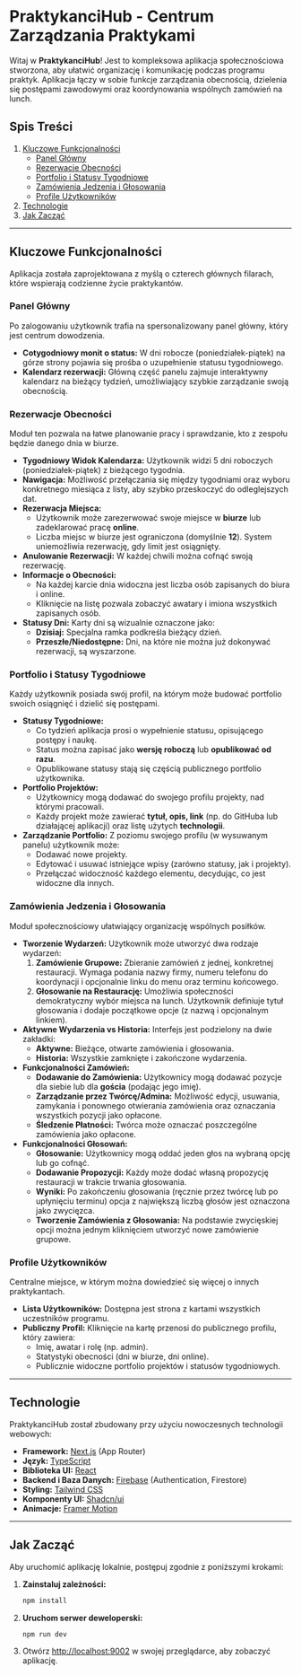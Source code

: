 
# PraktykanciHub - Centrum Zarządzania Praktykami

Witaj w **PraktykanciHub**! Jest to kompleksowa aplikacja społecznościowa stworzona, aby ułatwić organizację i komunikację podczas programu praktyk. Aplikacja łączy w sobie funkcje zarządzania obecnością, dzielenia się postępami zawodowymi oraz koordynowania wspólnych zamówień na lunch.

## Spis Treści

1.  [Kluczowe Funkcjonalności](#kluczowe-funkcjonalności)
    -   [Panel Główny](#panel-główny)
    -   [Rezerwacje Obecności](#rezerwacje-obecności)
    -   [Portfolio i Statusy Tygodniowe](#portfolio-i-statusy-tygodniowe)
    -   [Zamówienia Jedzenia i Głosowania](#zamówienia-jedzenia-i-głosowania)
    -   [Profile Użytkowników](#profile-użytkowników)
2.  [Technologie](#technologie)
3.  [Jak Zacząć](#jak-zacząć)

---

## Kluczowe Funkcjonalności

Aplikacja została zaprojektowana z myślą o czterech głównych filarach, które wspierają codzienne życie praktykantów.

### Panel Główny

Po zalogowaniu użytkownik trafia na spersonalizowany panel główny, który jest centrum dowodzenia.

-   **Cotygodniowy monit o status:** W dni robocze (poniedziałek-piątek) na górze strony pojawia się prośba o uzupełnienie statusu tygodniowego.
-   **Kalendarz rezerwacji:** Główną część panelu zajmuje interaktywny kalendarz na bieżący tydzień, umożliwiający szybkie zarządzanie swoją obecnością.

### Rezerwacje Obecności

Moduł ten pozwala na łatwe planowanie pracy i sprawdzanie, kto z zespołu będzie danego dnia w biurze.

-   **Tygodniowy Widok Kalendarza:** Użytkownik widzi 5 dni roboczych (poniedziałek-piątek) z bieżącego tygodnia.
-   **Nawigacja:** Możliwość przełączania się między tygodniami oraz wyboru konkretnego miesiąca z listy, aby szybko przeskoczyć do odleglejszych dat.
-   **Rezerwacja Miejsca:**
    -   Użytkownik może zarezerwować swoje miejsce w **biurze** lub zadeklarować pracę **online**.
    -   Liczba miejsc w biurze jest ograniczona (domyślnie **12**). System uniemożliwia rezerwację, gdy limit jest osiągnięty.
-   **Anulowanie Rezerwacji:** W każdej chwili można cofnąć swoją rezerwację.
-   **Informacje o Obecności:**
    -   Na każdej karcie dnia widoczna jest liczba osób zapisanych do biura i online.
    -   Kliknięcie na listę pozwala zobaczyć awatary i imiona wszystkich zapisanych osób.
-   **Statusy Dni:** Karty dni są wizualnie oznaczone jako:
    -   **Dzisiaj:** Specjalna ramka podkreśla bieżący dzień.
    -   **Przeszłe/Niedostępne:** Dni, na które nie można już dokonywać rezerwacji, są wyszarzone.

### Portfolio i Statusy Tygodniowe

Każdy użytkownik posiada swój profil, na którym może budować portfolio swoich osiągnięć i dzielić się postępami.

-   **Statusy Tygodniowe:**
    -   Co tydzień aplikacja prosi o wypełnienie statusu, opisującego postępy i naukę.
    -   Status można zapisać jako **wersję roboczą** lub **opublikować od razu**.
    -   Opublikowane statusy stają się częścią publicznego portfolio użytkownika.
-   **Portfolio Projektów:**
    -   Użytkownicy mogą dodawać do swojego profilu projekty, nad którymi pracowali.
    -   Każdy projekt może zawierać **tytuł, opis, link** (np. do GitHuba lub działającej aplikacji) oraz listę użytych **technologii**.
-   **Zarządzanie Portfolio:** Z poziomu swojego profilu (w wysuwanym panelu) użytkownik może:
    -   Dodawać nowe projekty.
    -   Edytować i usuwać istniejące wpisy (zarówno statusy, jak i projekty).
    -   Przełączać widoczność każdego elementu, decydując, co jest widoczne dla innych.

### Zamówienia Jedzenia i Głosowania

Moduł społecznościowy ułatwiający organizację wspólnych posiłków.

-   **Tworzenie Wydarzeń:** Użytkownik może utworzyć dwa rodzaje wydarzeń:
    1.  **Zamówienie Grupowe:** Zbieranie zamówień z jednej, konkretnej restauracji. Wymaga podania nazwy firmy, numeru telefonu do koordynacji i opcjonalnie linku do menu oraz terminu końcowego.
    2.  **Głosowanie na Restaurację:** Umożliwia społeczności demokratyczny wybór miejsca na lunch. Użytkownik definiuje tytuł głosowania i dodaje początkowe opcje (z nazwą i opcjonalnym linkiem).
-   **Aktywne Wydarzenia vs Historia:** Interfejs jest podzielony na dwie zakładki:
    -   **Aktywne:** Bieżące, otwarte zamówienia i głosowania.
    -   **Historia:** Wszystkie zamknięte i zakończone wydarzenia.
-   **Funkcjonalności Zamówień:**
    -   **Dodawanie do Zamówienia:** Użytkownicy mogą dodawać pozycje dla siebie lub dla **gościa** (podając jego imię).
    -   **Zarządzanie przez Twórcę/Admina:** Możliwość edycji, usuwania, zamykania i ponownego otwierania zamówienia oraz oznaczania wszystkich pozycji jako opłacone.
    -   **Śledzenie Płatności:** Twórca może oznaczać poszczególne zamówienia jako opłacone.
-   **Funkcjonalności Głosowań:**
    -   **Głosowanie:** Użytkownicy mogą oddać jeden głos na wybraną opcję lub go cofnąć.
    -   **Dodawanie Propozycji:** Każdy może dodać własną propozycję restauracji w trakcie trwania głosowania.
    -   **Wyniki:** Po zakończeniu głosowania (ręcznie przez twórcę lub po upłynięciu terminu) opcja z największą liczbą głosów jest oznaczona jako zwycięzca.
    -   **Tworzenie Zamówienia z Głosowania:** Na podstawie zwycięskiej opcji można jednym kliknięciem utworzyć nowe zamówienie grupowe.

### Profile Użytkowników

Centralne miejsce, w którym można dowiedzieć się więcej o innych praktykantach.

-   **Lista Użytkowników:** Dostępna jest strona z kartami wszystkich uczestników programu.
-   **Publiczny Profil:** Kliknięcie na kartę przenosi do publicznego profilu, który zawiera:
    -   Imię, awatar i rolę (np. admin).
    -   Statystyki obecności (dni w biurze, dni online).
    -   Publicznie widoczne portfolio projektów i statusów tygodniowych.

---

## Technologie

PraktykanciHub został zbudowany przy użyciu nowoczesnych technologii webowych:

-   **Framework:** [Next.js](https://nextjs.org/) (App Router)
-   **Język:** [TypeScript](https://www.typescriptlang.org/)
-   **Biblioteka UI:** [React](https://reactjs.org/)
-   **Backend i Baza Danych:** [Firebase](https://firebase.google.com/) (Authentication, Firestore)
-   **Styling:** [Tailwind CSS](https://tailwindcss.com/)
-   **Komponenty UI:** [Shadcn/ui](https://ui.shadcn.com/)
-   **Animacje:** [Framer Motion](https://www.framer.com/motion/)

---

## Jak Zacząć

Aby uruchomić aplikację lokalnie, postępuj zgodnie z poniższymi krokami:

1.  **Zainstaluj zależności:**
    ```bash
    npm install
    ```
2.  **Uruchom serwer deweloperski:**
    ```bash
    npm run dev
    ```
3.  Otwórz [http://localhost:9002](http://localhost:9002) w swojej przeglądarce, aby zobaczyć aplikację.
